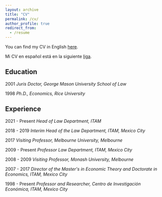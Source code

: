 ```yaml
---
layout: archive
title: "CV"
permalink: /cv/
author_profile: true
redirect_from:
  - /resume
---
```


You can find my CV in English [here](https://joycesadka.github.io/files/Joyce_Sadka_English_CV_2025.pdf).

Mi CV en español está en la siguiente [liga](https://joycesadka.github.io/files/Joyce_Sadka_Spanish_CV_2023.pdf).

**Education**
---
2001 _Juris Doctor, George Mason University School of Law_

1998 _Ph.D., Economics, Rice University_

**Experience**
---
2021 - Present _Head of Law Department, ITAM_

2018 - 2019 _Interim Head of the Law Department, ITAM, Mexico City_

2017 _Visiting Professor, Melbourne University, Melbourne_

2009 - Present _Professor Law Department, ITAM, Mexico City_

2008 - 2009 _Visiting Professor, Monash University, Melbourne_

2007 - 2017 _Director of the Master's in Economic Theory and Doctorate in Economics, ITAM, Mexico City_

1998 - Present _Professor and Researcher, Centro de Investigación Económica, ITAM, Mexico City_
